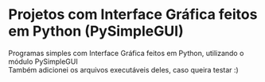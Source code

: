 # Projetos com Interface Gráfica feitos em Python (PySimpleGUI)
 Programas simples com Interface Gráfica feitos em Python, utilizando o módulo PySimpleGUI <br>
 Também adicionei os arquivos executáveis deles, caso queira testar :)
